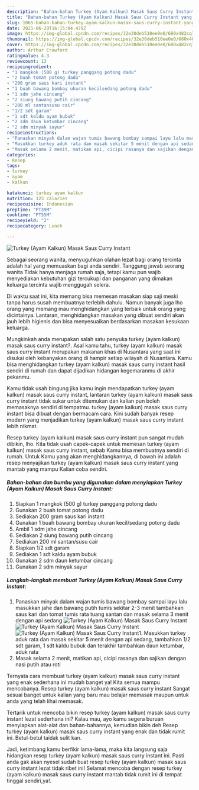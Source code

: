 ```yaml
---
description: "Bahan-bahan Turkey (Ayam Kalkun) Masak Saus Curry Instant yang lezat dan Mudah Dibuat"
title: "Bahan-bahan Turkey (Ayam Kalkun) Masak Saus Curry Instant yang lezat dan Mudah Dibuat"
slug: 1065-bahan-bahan-turkey-ayam-kalkun-masak-saus-curry-instant-yang-lezat-dan-mudah-dibuat
date: 2021-06-29T16:15:04.479Z
image: https://img-global.cpcdn.com/recipes/32e30deb510ee0e0/680x482cq70/turkey-ayam-kalkun-masak-saus-curry-instant-foto-resep-utama.jpg
thumbnail: https://img-global.cpcdn.com/recipes/32e30deb510ee0e0/680x482cq70/turkey-ayam-kalkun-masak-saus-curry-instant-foto-resep-utama.jpg
cover: https://img-global.cpcdn.com/recipes/32e30deb510ee0e0/680x482cq70/turkey-ayam-kalkun-masak-saus-curry-instant-foto-resep-utama.jpg
author: Arthur Crawford
ratingvalue: 4.3
reviewcount: 13
recipeingredient:
- "1 mangkok (500 g) turkey panggang potong dadu"
- "2 buah tomat potong dadu"
- "200 gram saus kari instant"
- "1 buah bawang bombay ukuran kecilsedang potong dadu"
- "1 sdm jahe cincang"
- "2 siung bawang putih cincang"
- "200 ml santansusu cair"
- "1/2 sdt garam"
- "1 sdt kaldu ayam bubuk"
- "2 sdm daun ketumbar cincang"
- "2 sdm minyak sayur"
recipeinstructions:
- "Panaskan minyak dalam wajan tumis bawang bombay sampai layu lalu masukkan jahe dan bawang putih tumis sekitar 2-3 menit tambahkan saus kari dan tomat tumis rata tuang santan dan masak selama 3 menit dengan api sedang"
- "Masukkan turkey aduk rata dan masak sekitar 5 menit dengan api sedang, tambahkan 1/2 sdt garam, 1 sdt kaldu bubuk dan terakhir tambahkan daun ketumbar, aduk rata"
- "Masak selama 2 menit, matikan api, cicipi rasanya dan sajikan dengan nasi putih atau roti"
categories:
- Resep
tags:
- turkey
- ayam
- kalkun

katakunci: turkey ayam kalkun 
nutrition: 123 calories
recipecuisine: Indonesian
preptime: "PT39M"
cooktime: "PT55M"
recipeyield: "2"
recipecategory: Lunch

---
```



![Turkey (Ayam Kalkun) Masak Saus Curry Instant](https://img-global.cpcdn.com/recipes/32e30deb510ee0e0/680x482cq70/turkey-ayam-kalkun-masak-saus-curry-instant-foto-resep-utama.jpg)

Sebagai seorang wanita, menyuguhkan olahan lezat bagi orang tercinta adalah hal yang memuaskan bagi anda sendiri. Tanggung jawab seorang  wanita Tidak hanya menjaga rumah saja, tetapi kamu pun wajib menyediakan kebutuhan gizi tercukupi dan panganan yang dimakan keluarga tercinta wajib menggugah selera.

Di waktu  saat ini, kita memang bisa memesan masakan siap saji meski tanpa harus susah membuatnya terlebih dahulu. Namun banyak juga lho orang yang memang mau menghidangkan yang terbaik untuk orang yang dicintainya. Lantaran, menghidangkan masakan yang dibuat sendiri akan jauh lebih higienis dan bisa menyesuaikan berdasarkan masakan kesukaan keluarga. 



Mungkinkah anda merupakan salah satu penyuka turkey (ayam kalkun) masak saus curry instant?. Asal kamu tahu, turkey (ayam kalkun) masak saus curry instant merupakan makanan khas di Nusantara yang saat ini disukai oleh kebanyakan orang di hampir setiap wilayah di Nusantara. Kamu bisa menghidangkan turkey (ayam kalkun) masak saus curry instant hasil sendiri di rumah dan dapat dijadikan hidangan kegemaranmu di akhir pekanmu.

Kamu tidak usah bingung jika kamu ingin mendapatkan turkey (ayam kalkun) masak saus curry instant, lantaran turkey (ayam kalkun) masak saus curry instant tidak sukar untuk ditemukan dan kalian pun boleh memasaknya sendiri di tempatmu. turkey (ayam kalkun) masak saus curry instant bisa dibuat dengan bermacam cara. Kini sudah banyak resep modern yang menjadikan turkey (ayam kalkun) masak saus curry instant lebih nikmat.

Resep turkey (ayam kalkun) masak saus curry instant pun sangat mudah dibikin, lho. Kita tidak usah capek-capek untuk memesan turkey (ayam kalkun) masak saus curry instant, sebab Kamu bisa membuatnya sendiri di rumah. Untuk Kamu yang akan menghidangkannya, di bawah ini adalah resep menyajikan turkey (ayam kalkun) masak saus curry instant yang mantab yang mampu Kalian coba sendiri.

<!--inarticleads1-->

##### Bahan-bahan dan bumbu yang digunakan dalam menyiapkan Turkey (Ayam Kalkun) Masak Saus Curry Instant:

1. Siapkan 1 mangkok (500 g) turkey panggang potong dadu
1. Gunakan 2 buah tomat potong dadu
1. Sediakan 200 gram saus kari instant
1. Gunakan 1 buah bawang bombay ukuran kecil/sedang potong dadu
1. Ambil 1 sdm jahe cincang
1. Sediakan 2 siung bawang putih cincang
1. Sediakan 200 ml santan/susu cair
1. Siapkan 1/2 sdt garam
1. Sediakan 1 sdt kaldu ayam bubuk
1. Gunakan 2 sdm daun ketumbar cincang
1. Gunakan 2 sdm minyak sayur




<!--inarticleads2-->

##### Langkah-langkah membuat Turkey (Ayam Kalkun) Masak Saus Curry Instant:

1. Panaskan minyak dalam wajan tumis bawang bombay sampai layu lalu masukkan jahe dan bawang putih tumis sekitar 2-3 menit tambahkan saus kari dan tomat tumis rata tuang santan dan masak selama 3 menit dengan api sedang
<img src="https://img-global.cpcdn.com/steps/31eff78365247fe1/160x128cq70/turkey-ayam-kalkun-masak-saus-curry-instant-langkah-memasak-1-foto.jpg" alt="Turkey (Ayam Kalkun) Masak Saus Curry Instant"><img src="https://img-global.cpcdn.com/steps/ab683737d816aa84/160x128cq70/turkey-ayam-kalkun-masak-saus-curry-instant-langkah-memasak-1-foto.jpg" alt="Turkey (Ayam Kalkun) Masak Saus Curry Instant"><img src="https://img-global.cpcdn.com/steps/ff9386147c15562a/160x128cq70/turkey-ayam-kalkun-masak-saus-curry-instant-langkah-memasak-1-foto.jpg" alt="Turkey (Ayam Kalkun) Masak Saus Curry Instant">1. Masukkan turkey aduk rata dan masak sekitar 5 menit dengan api sedang, tambahkan 1/2 sdt garam, 1 sdt kaldu bubuk dan terakhir tambahkan daun ketumbar, aduk rata
1. Masak selama 2 menit, matikan api, cicipi rasanya dan sajikan dengan nasi putih atau roti




Ternyata cara membuat turkey (ayam kalkun) masak saus curry instant yang enak sederhana ini mudah banget ya! Kita semua mampu mencobanya. Resep turkey (ayam kalkun) masak saus curry instant Sangat sesuai banget untuk kalian yang baru mau belajar memasak maupun untuk anda yang telah lihai memasak.

Tertarik untuk mencoba bikin resep turkey (ayam kalkun) masak saus curry instant lezat sederhana ini? Kalau mau, ayo kamu segera buruan menyiapkan alat-alat dan bahan-bahannya, kemudian bikin deh Resep turkey (ayam kalkun) masak saus curry instant yang enak dan tidak rumit ini. Betul-betul taidak sulit kan. 

Jadi, ketimbang kamu berfikir lama-lama, maka kita langsung saja hidangkan resep turkey (ayam kalkun) masak saus curry instant ini. Pasti anda gak akan nyesel sudah buat resep turkey (ayam kalkun) masak saus curry instant lezat tidak ribet ini! Selamat mencoba dengan resep turkey (ayam kalkun) masak saus curry instant mantab tidak rumit ini di tempat tinggal sendiri,ya!.

